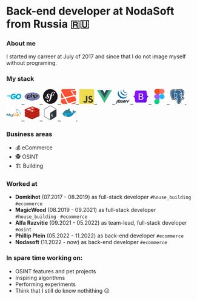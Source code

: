 # Back-end developer at NodaSoft from Russia 🇷🇺 

### About me
I started my carreer at July of 2017 and since that I do not image myself without programing.

### My stack
<p>
	<a href="#">
		<img src="https://github.com/devicons/devicon/blob/master/icons/go/go-original-wordmark.svg" title="Go" alt="Go" width="40" height="40"/>&nbsp;
	</a>
	<a href="#">
		<img src="https://github.com/devicons/devicon/blob/master/icons/php/php-original.svg" title="PHP" alt="PHP" width="40" height="40"/>&nbsp;
	</a>
	<a href="#">
		<img src="https://github.com/devicons/devicon/blob/master/icons/symfony/symfony-original.svg" title="Symfony" alt="Symfony" width="40" height="40"/>&nbsp;
	</a>
	<a href="#">
		<img src="https://github.com/devicons/devicon/blob/master/icons/laravel/laravel-plain.svg" title="Laravel" alt="Laravel" width="40" height="40"/>&nbsp;
	</a>
	<a href="#">
		<img src="https://github.com/devicons/devicon/blob/master/icons/javascript/javascript-original.svg" title="JavaScript" alt="JavaScript" width="40" height="40"/>&nbsp;
	</a>
	<a href="#">
		<img src="https://github.com/devicons/devicon/blob/master/icons/vuejs/vuejs-original.svg" title="VueJS" alt="VueJS" width="40" height="40"/>&nbsp;
	</a>
	<a href="#">
		<img src="https://github.com/devicons/devicon/blob/master/icons/jquery/jquery-original-wordmark.svg" title="jQuery" alt="jQuery" width="40" height="40"/>&nbsp;
	</a>
	<a href="#">
		<img src="https://github.com/devicons/devicon/blob/master/icons/bootstrap/bootstrap-original.svg" title="Bootstrap" alt="Bootstrap" width="40" height="40"/>&nbsp;
	</a>
	<a href="#">
		<img src="https://github.com/devicons/devicon/blob/master/icons/figma/figma-original.svg" title="Figma" alt="Figma" width="40" height="40"/>&nbsp;
	</a>
	<a href="#">
		<img src="https://github.com/devicons/devicon/blob/master/icons/postgresql/postgresql-original.svg" title="PostgreSQL" alt="PostgreSQL" width="40" height="40"/>&nbsp;
	</a>
	<a href="#">
		<img src="https://github.com/devicons/devicon/blob/master/icons/mysql/mysql-original-wordmark.svg" title="MySQL" alt="MySQL" width="40" height="40"/>&nbsp;
	</a>
	<a href="#">
		<img src="https://github.com/devicons/devicon/blob/master/icons/redis/redis-original.svg" title="Redis" alt="Redis" width="40" height="40"/>&nbsp;
	</a>
	<a href="#">
		<img src="https://github.com/devicons/devicon/blob/master/icons/bash/bash-original.svg" title="Bash" alt="Bash" width="40" height="40"/>&nbsp;
	</a>
	<a href="#">
		<img src="https://github.com/devicons/devicon/blob/master/icons/docker/docker-original.svg" title="Docker" alt="Docker" width="40" height="40"/>&nbsp;
	</a>
</p>

### Business areas

- 💰 eCommerce
- 🕵️ OSINT
- 🏗️ Building

### Worked at

- **Domkihot** (07.2017 - 08.2019) as full-stack developer `#house_building`  `#ecommerce`
- **MagicWood** (08.2019 - 09.2021) as full-stack developer  `#house_building ` `#ecommerce`
- **Alfa Razvitie** (09.2021 - 05.2022) as team-lead, full-stack developer `#osint`
- **Phillip Plein** (05.2022 - 11.2022)  as back-end developer `#ecommerce`
- **Nodasoft** (11.2022 - *now*) as back-end developer `#ecommerce`

### In spare time working on:

- OSINT features and pet projects
- Inspiring algorithms
- Performing experiments
- Think that I still do know nothithing 😉
